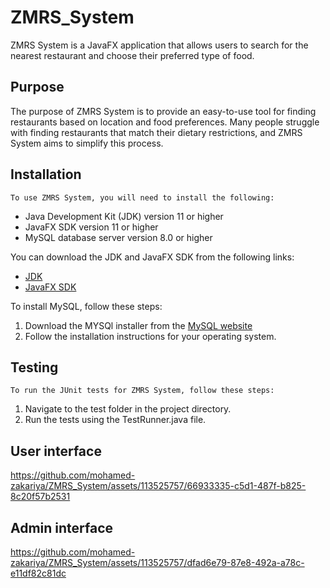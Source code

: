# ZMRS_System
ZMRS System is a JavaFX application that allows users to search for the nearest restaurant and choose their preferred type of food.
## Purpose
The purpose of ZMRS System is to provide an easy-to-use tool for finding restaurants based on location and food preferences. Many people struggle with finding restaurants that match their dietary restrictions, and ZMRS System aims to simplify this process.
## Installation
    To use ZMRS System, you will need to install the following:
- Java Development Kit (JDK) version 11 or higher
- JavaFX SDK version 11 or higher
- MySQL database server version 8.0 or higher

You can download the JDK and JavaFX SDK from the following links:
- [JDK](https://www.oracle.com/java/technologies/downloads/)
- [JavaFX SDK](https://gluonhq.com/products/javafx/)

To install MySQL, follow these steps:
1.  Download the MYSQl installer from the [MySQL website](https://dev.mysql.com/downloads/mysql/)
2. Follow the installation instructions for your operating system.
## Testing
    To run the JUnit tests for ZMRS System, follow these steps:
1. Navigate to the test folder in the project directory.
2. Run the tests using the TestRunner.java file.
## User interface

https://github.com/mohamed-zakariya/ZMRS_System/assets/113525757/66933335-c5d1-487f-b825-8c20f57b2531
## Admin interface
https://github.com/mohamed-zakariya/ZMRS_System/assets/113525757/dfad6e79-87e8-492a-a78c-e11df82c81dc

